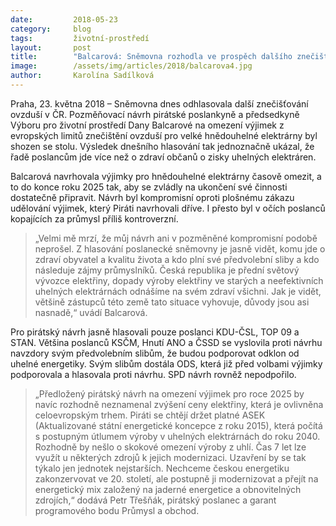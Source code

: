 ```yaml
---
date:         2018-05-23
category:     blog
tags:         životní-prostředí
layout:       post
title:        "Balcarová: Sněmovna rozhodla ve prospěch dalšího znečišťování ovzduší v zemi"
image:        /assets/img/articles/2018/balcarova4.jpg
author:       Karolína Sadílková
---
```


Praha, 23. května 2018 – Sněmovna dnes odhlasovala další znečišťování ovzduší v ČR. Pozměňovací návrh pirátské poslankyně a předsedkyně Výboru pro životní prostředí Dany Balcarové na omezení výjimek z evropských limitů znečištění ovzduší pro velké hnědouhelné elektrárny byl shozen se stolu. Výsledek dnešního hlasování tak jednoznačně ukázal, že řadě poslancům jde více než o zdraví občanů o zisky uhelných elektráren.

Balcarová navrhovala výjimky pro hnědouhelné elektrárny časově omezit, a to do konce roku 2025 tak, aby se zvládly na ukončení své činnosti dostatečně připravit. Návrh byl kompromisní oproti plošnému zákazu udělování výjimek, který Piráti navrhovali dříve. I přesto byl v očích poslanců kopajících za průmysl příliš kontroverzní.

> „Velmi mě mrzí, že můj návrh ani v pozměněné kompromisní podobě neprošel. Z hlasování poslanecké sněmovny je jasně vidět, komu jde o zdraví obyvatel a kvalitu života a kdo plní své předvolební sliby a kdo následuje zájmy průmyslníků. Česká republika je přední světový vývozce elektřiny, dopady výroby elektřiny ve starých a neefektivních uhelných elektrárnách odnášíme na svém zdraví všichni. Jak je vidět, většině zástupců této země tato situace vyhovuje, důvody jsou asi nasnadě,“ uvádí Balcarová.

Pro pirátský návrh jasně hlasovali pouze poslanci KDU-ČSL, TOP 09 a STAN. Většina poslanců KSČM, Hnutí ANO a ČSSD se vyslovila proti návrhu navzdory svým předvolebním slibům, že budou podporovat odklon od uhelné energetiky. Svým slibům dostála ODS, která již před volbami výjimky podporovala a hlasovala proti návrhu. SPD návrh rovněž nepodpořilo.

> „Předložený pirátský návrh na omezení výjimek pro roce 2025 by navíc rozhodně neznamenal zvýšení ceny elektřiny, která je ovlivněna celoevropským trhem. Piráti se chtějí držet platné ASEK (Aktualizované státní energetické koncepce z roku 2015), která počítá s postupným útlumem výroby v uhelných elektrárnách do roku 2040. Rozhodně by nešlo o skokové omezení výroby z uhlí. Čas 7 let lze využít u některých zdrojů k jejich modernizaci. Uzavření by se tak týkalo jen jednotek nejstarších. Nechceme českou energetiku zakonzervovat ve 20. století, ale postupně ji modernizovat a přejít na energetický mix založený na jaderné energetice a obnovitelných zdrojích,“ dodává Petr Třešňák, pirátský poslanec a garant programového bodu Průmysl a obchod.

